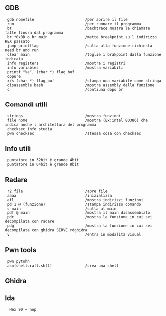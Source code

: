 
## GDB
     gdb nomefile                       /per aprire il file
     run                                /per runnare il programma
     bt                                 /backtrace mostra le chiamate fatte finora dal programma
     br *0xBD o br main                 /mette breakpoint su l indirizzo HEX passato
     jump printflag                     /salta alla funzione richiesta need br and run
     clear main                         /toglie i brakpoint dalla funzione indicata
     info registers                     /mostra i registri
     info variables                     /mostra variabili
     printf "%s", (char *) flag_buf 
     oppure 
     x/s (char *) flag_buf              /stampa una variabile come stringa
     disassemble bash                   /mostra assembly della funzione
     c                                  /contiuna dopo br
## Comandi utili
     strings                            /mostra funzioni
     file nome                          /mostra (Ex:intel 80386) che indica anche l architettura del programma
     checksec info studia
     pwn checksec                       /stessa cosa con checksec
## Info utili

     puntatore in 32bit è grande 4bit
     puntatore in 64bit è grande 8bit

 
## Radare
     r2 file                            /apre file
     aaaa                               /inizializza
     afl                                /mostra indirizzi funzioni
     pd 1 @ (funzione)                  /stampa indirizzo comando
     s main                             /salta al main
     pdf @ main                         /mostra il main disassemblato
     pdc                                /mostra la funzione in cui sei decompilata con radare
     pdg                                /mostra la funzione in cui sei decompilata con ghidra SERVE rdghidra
     v                                  /entra in modalità visual
## Pwn tools

     pwn pytohn
     asm(shellcraft.sh())               /crea una shell 

 
## Ghidra
 
## Ida

      Hex 90 = nop

